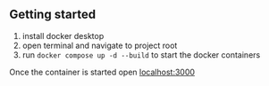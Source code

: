 ## Getting started

1. install docker desktop
2. open terminal and navigate to project root
3. run `docker compose up -d --build` to start the docker containers

Once the container is started open [localhost:3000](http://localhost:3000)

